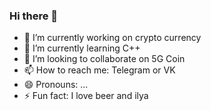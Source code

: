 ### Hi there 👋
- 🔭 I’m currently working on crypto currency
- 🌱 I’m currently learning C++
- 👯 I’m looking to collaborate on 5G Coin
- 📫 How to reach me: Telegram or VK
- 😄 Pronouns: ...
- ⚡ Fun fact: I love beer and ilya

<!--
**AleksandrPanfilov0/AleksandrPanfilov0** is a ✨ _special_ ✨ repository because its `README.md` (this file) appears on your GitHub profile.

Here are some ideas to get you started:

- 🔭 I’m currently working on crypto currency
- 🌱 I’m currently learning C++
- 👯 I’m looking to collaborate on 5G Coin
- 📫 How to reach me: Telegram or VK
- 😄 Pronouns: ...
- ⚡ Fun fact: I love beer and ilya
-->
